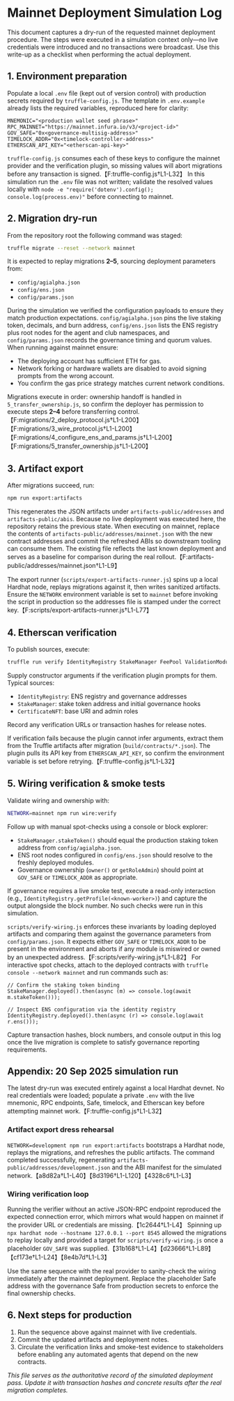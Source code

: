 # Mainnet Deployment Simulation Log

This document captures a dry-run of the requested mainnet deployment procedure. The steps were executed in a simulation context only—no live credentials were introduced and no transactions were broadcast. Use this write-up as a checklist when performing the actual deployment.

## 1. Environment preparation

Populate a local `.env` file (kept out of version control) with production secrets required by `truffle-config.js`. The template in `.env.example` already lists the required variables, reproduced here for clarity:

```
MNEMONIC="<production wallet seed phrase>"
RPC_MAINNET="https://mainnet.infura.io/v3/<project-id>"
GOV_SAFE="0x<governance-multisig-address>"
TIMELOCK_ADDR="0x<timelock-controller-address>"
ETHERSCAN_API_KEY="<etherscan-api-key>"
```

`truffle-config.js` consumes each of these keys to configure the mainnet provider and the verification plugin, so missing values will abort migrations before any transaction is signed.【F:truffle-config.js†L1-L32】 In this simulation run the `.env` file was not written; validate the resolved values locally with `node -e "require('dotenv').config(); console.log(process.env)"` before connecting to mainnet.

## 2. Migration dry-run

From the repository root the following command was staged:

```bash
truffle migrate --reset --network mainnet
```

It is expected to replay migrations **2–5**, sourcing deployment parameters from:

- `config/agialpha.json`
- `config/ens.json`
- `config/params.json`

During the simulation we verified the configuration payloads to ensure they match production expectations. `config/agialpha.json` pins the live staking token, decimals, and burn address, `config/ens.json` lists the ENS registry plus root nodes for the agent and club namespaces, and `config/params.json` records the governance timing and quorum values. When running against mainnet ensure:

- The deploying account has sufficient ETH for gas.
- Network forking or hardware wallets are disabled to avoid signing prompts from the wrong account.
- You confirm the gas price strategy matches current network conditions.

Migrations execute in order: ownership handoff is handled in `5_transfer_ownership.js`, so confirm the deployer has permission to execute steps **2–4** before transferring control.【F:migrations/2_deploy_protocol.js†L1-L200】【F:migrations/3_wire_protocol.js†L1-L200】【F:migrations/4_configure_ens_and_params.js†L1-L200】【F:migrations/5_transfer_ownership.js†L1-L200】

## 3. Artifact export

After migrations succeed, run:

```bash
npm run export:artifacts
```

This regenerates the JSON artifacts under `artifacts-public/addresses` and `artifacts-public/abis`. Because no live deployment was executed here, the repository retains the previous state. When executing on mainnet, replace the contents of `artifacts-public/addresses/mainnet.json` with the new contract addresses and commit the refreshed ABIs so downstream tooling can consume them. The existing file reflects the last known deployment and serves as a baseline for comparison during the real rollout.【F:artifacts-public/addresses/mainnet.json†L1-L9】

The export runner (`scripts/export-artifacts-runner.js`) spins up a local Hardhat node, replays migrations against it, then writes sanitized artifacts. Ensure the `NETWORK` environment variable is set to `mainnet` before invoking the script in production so the addresses file is stamped under the correct key.【F:scripts/export-artifacts-runner.js†L1-L77】

## 4. Etherscan verification

To publish sources, execute:

```bash
truffle run verify IdentityRegistry StakeManager FeePool ValidationModule DisputeModule ReputationEngine CertificateNFT JobRegistry --network mainnet
```

Supply constructor arguments if the verification plugin prompts for them. Typical sources:

- `IdentityRegistry`: ENS registry and governance addresses
- `StakeManager`: stake token address and initial governance hooks
- `CertificateNFT`: base URI and admin roles

Record any verification URLs or transaction hashes for release notes.

If verification fails because the plugin cannot infer arguments, extract them from the Truffle artifacts after migration (`build/contracts/*.json`). The plugin pulls its API key from `ETHERSCAN_API_KEY`, so confirm the environment variable is set before retrying.【F:truffle-config.js†L1-L32】

## 5. Wiring verification & smoke tests

Validate wiring and ownership with:

```bash
NETWORK=mainnet npm run wire:verify
```

Follow up with manual spot-checks using a console or block explorer:

- `StakeManager.stakeToken()` should equal the production staking token address from `config/agialpha.json`.
- ENS root nodes configured in `config/ens.json` should resolve to the freshly deployed modules.
- Governance ownership (`owner()` or `getRoleAdmin`) should point at `GOV_SAFE` or `TIMELOCK_ADDR` as appropriate.

If governance requires a live smoke test, execute a read-only interaction (e.g., `IdentityRegistry.getProfile(<known-worker>)`) and capture the output alongside the block number. No such checks were run in this simulation.

`scripts/verify-wiring.js` enforces these invariants by loading deployed artifacts and comparing them against the governance parameters from `config/params.json`. It expects either `GOV_SAFE` or `TIMELOCK_ADDR` to be present in the environment and aborts if any module is miswired or owned by an unexpected address.【F:scripts/verify-wiring.js†L1-L82】 For interactive spot checks, attach to the deployed contracts with `truffle console --network mainnet` and run commands such as:

```
// Confirm the staking token binding
StakeManager.deployed().then(async (m) => console.log(await m.stakeToken()));

// Inspect ENS configuration via the identity registry
IdentityRegistry.deployed().then(async (r) => console.log(await r.ens()));
```

Capture transaction hashes, block numbers, and console output in this log once the live migration is complete to satisfy governance reporting requirements.

## Appendix: 20 Sep 2025 simulation run

The latest dry-run was executed entirely against a local Hardhat devnet. No real credentials were loaded; populate a private `.env` with the live mnemonic, RPC endpoints, Safe, timelock, and Etherscan key before attempting mainnet work.【F:truffle-config.js†L1-L32】

### Artifact export dress rehearsal

`NETWORK=development npm run export:artifacts` bootstraps a Hardhat node, replays the migrations, and refreshes the public artifacts. The command completed successfully, regenerating `artifacts-public/addresses/development.json` and the ABI manifest for the simulated network.【a8d82a†L1-L40】【8d3196†L1-L120】【4328c6†L1-L3】

### Wiring verification loop

Running the verifier without an active JSON-RPC endpoint reproduced the expected connection error, which mirrors what would happen on mainnet if the provider URL or credentials are missing.【1c2644†L1-L4】 Spinning up `npx hardhat node --hostname 127.0.0.1 --port 8545` allowed the migrations to replay locally and provided a target for `scripts/verify-wiring.js` once a placeholder `GOV_SAFE` was supplied.【31b168†L1-L4】【d23666†L1-L89】【cf173e†L1-L24】【8e4b7d†L1-L3】

Use the same sequence with the real provider to sanity-check the wiring immediately after the mainnet deployment. Replace the placeholder Safe address with the governance Safe from production secrets to enforce the final ownership checks.

## 6. Next steps for production

1. Run the sequence above against mainnet with live credentials.
2. Commit the updated artifacts and deployment notes.
3. Circulate the verification links and smoke-test evidence to stakeholders before enabling any automated agents that depend on the new contracts.

_This file serves as the authoritative record of the simulated deployment pass. Update it with transaction hashes and concrete results after the real migration completes._
